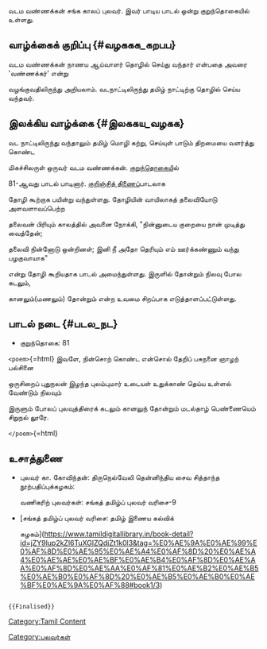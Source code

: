 வடம வண்ணக்கன் சங்க காலப் புலவர். இவர் பாடிய பாடல் ஒன்று குறுந்தொகையில் உள்ளது.

## வாழ்க்கைக் குறிப்பு {#வழககக_கறபப}

வடம வண்ணக்கன் நாணய ஆய்வாளர் தொழில் செய்து வந்தார் என்பதை அவரை \'வண்ணக்கர்\' என்று
வழங்குவதிலிருந்து அறியலாம். வடநாட்டிலிருந்து தமிழ் நாட்டிற்கு தொழில் செய்ய வந்தவர்.

## இலக்கிய வாழ்க்கை {#இலககய_வழகக}

வட நாட்டிலிருந்து வந்தாலும் தமிழ் மொழி கற்று, செய்யுள் பாடும் திறமையை வளர்த்து கொண்ட
மிகச்சிலருள் ஒருவர் வடம வண்ணக்கன். [குறுந்தொகைய](குறுந்தொகை "wikilink")ில்
81-ஆவது பாடல் பாடினார். [குறிஞ்சித் திணைப](குறிஞ்சித்_திணை "wikilink")்பாடலாக
தோழி கூற்றாக பயின்று வந்துள்ளது. தோழியின் வாயிலாகத் தலைவியோடு அளவளாவப்பெற்ற
தலைவன் பிரியும் காலத்தில் அவனை நோக்கி, \"நின்னுடைய குறையை நான் முடித்து வைத்தேன்;
தலைவி நின்னோடு ஒன்றினள்; இனி நீ அதோ தெரியும் எம் ஊர்க்கண்ணும் வந்து பழகுவாயாக\"
என்று தோழி கூறியதாக பாடல் அமைந்துள்ளது. இருளில் தோன்றும் நிலவு போல கடலும்,
கானலும்(மணலும்) தோன்றும் என்ற உவமை சிறப்பாக எடுத்தாளப்பட்டுள்ளது.

## பாடல் நடை {#படல_நட}

-   குறுந்தொகை: 81

`<poem>`{=html} இவளே, நின்சொற் கொண்ட என்சொல் தேறிப் பசுநனை ஞாழற் பல்சினை
ஒருசிறைப் புதுநலன் இழந்த புலம்புமார் உடையள் உதுக்காண் தெய்ய உள்ளல் வேண்டும் நிலவும்
இருளும் போலப் புலவுத்திரைக் கடலும் கானலுந் தோன்றும் மடல்தாழ் பெண்ணையெம் சிறுநல் லூரே.
`</poem>`{=html}

## உசாத்துணை

-   புலவர் கா. கோவிந்தன்: திருநெல்வேலி தென்னிந்திய சைவ சித்தாந்த நூற்பதிப்புக்கழகம்:
    வணிகரிற் புலவர்கள்: சங்கத் தமிழ்ப் புலவர் வரிசை-9
-   [சங்கத் தமிழ்ப் புலவர் வரிசை: தமிழ் இணைய கல்விக்
    கழகம்](https://www.tamildigitallibrary.in/book-detail?id=jZY9lup2kZl6TuXGlZQdjZt1k0l3&tag=%E0%AE%9A%E0%AE%99%E0%AF%8D%E0%AE%95%E0%AE%A4%E0%AF%8D%20%E0%AE%A4%E0%AE%AE%E0%AE%BF%E0%AE%B4%E0%AF%8D%E0%AE%AA%E0%AF%8D%E0%AE%AA%E0%AF%81%E0%AE%B2%E0%AE%B5%E0%AE%B0%E0%AF%8D%20%E0%AE%B5%E0%AE%B0%E0%AE%BF%E0%AE%9A%E0%AF%88#book1/3)

```{=mediawiki}
{{Finalised}}
```
[Category:Tamil Content](Category:Tamil_Content "wikilink")
[Category:புலவர்கள்](Category:புலவர்கள் "wikilink")
